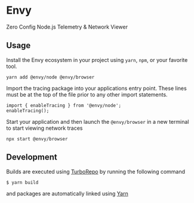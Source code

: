 # Envy

Zero Config Node.js Telemetry &amp; Network Viewer

## Usage

Install the Envy ecosystem in your project using `yarn`, `npm`, or your favorite tool.

```
yarn add @envy/node @envy/browser
```

Import the tracing package into your applications entry point. These lines must be at the top of the file prior to any other import statements.

```
import { enableTracing } from '@envy/node';
enableTracing();
```

Start your application and then launch the `@envy/browser` in a new terminal to start viewing network traces

```
npx start @envy/browser
```

## Development

Builds are executed using [TurboRepo](https://turbo.build/repo/docs) by running the following command

```
$ yarn build
```

and packages are automatically linked using [Yarn](https://classic.yarnpkg.com/lang/en/docs/workspaces/)
